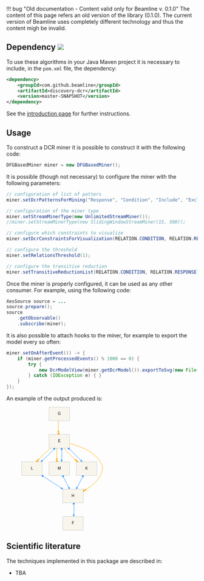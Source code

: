 !!! bug "Old documentation - Content valid only for Beamline v. 0.1.0"
    The content of this page refers an old version of the library (0.1.0). The current version of Beamline uses completely different technology and thus the content migh be invalid.


## Dependency [![](https://jitpack.io/v/beamline/discovery-dcr.svg)](https://jitpack.io/#beamline/discovery-dcr)

To use these algorithms in your Java Maven project it is necessary to include, in the `pom.xml` file, the dependency:
```xml
<dependency>
    <groupId>com.github.beamline</groupId>
    <artifactId>discovery-dcr</artifactId>
    <version>master-SNAPSHOT</version>
</dependency>
```
See the [introduction page](index.md) for further instructions.


## Usage

To construct a DCR miner it is possible to construct it with the following code:

```java linenums="1"
DFGBasedMiner miner = new DFGBasedMiner();
```

It is possible (though not necessary) to configure the miner with the following parameters:

```java linenums="2"
// configuration of list of patters
miner.setDcrPatternsForMining("Response", "Condition", "Include", "Exclude");

// configuration of the miner type
miner.setStreamMinerType(new UnlimitedStreamMiner());
//miner.setStreamMinerType(new SlidingWindowStreamMiner(15, 500));

// configure which constraints to visualize
miner.setDcrConstraintsForVisualization(RELATION.CONDITION, RELATION.RESPONSE);

// configure the threshold
miner.setRelationsThreshold(1);

// configure the transitive reduction
miner.setTransitiveReductionList(RELATION.CONDITION, RELATION.RESPONSE);
```

Once the miner is properly configured, it can be used as any other consumer. For example, using the following code:
```java linenums="17"
XesSource source = ...
source.prepare();
source
	.getObservable()
	.subscribe(miner);

```

It is also possible to attach hooks to the miner, for example to export the model every so often:
```java
miner.setOnAfterEvent(() -> {
	if (miner.getProcessedEvents() % 1000 == 0) {
		try {
			new DcrModelView(miner.getDcrModel()).exportToSvg(new File("out.svg"));
		} catch (IOException e) { }
	}
});
```

An example of the output produced is:
<figure>
<svg
   xmlns:dc="http://purl.org/dc/elements/1.1/"
   xmlns:cc="http://creativecommons.org/ns#"
   xmlns:rdf="http://www.w3.org/1999/02/22-rdf-syntax-ns#"
   xmlns:svg="http://www.w3.org/2000/svg"
   xmlns="http://www.w3.org/2000/svg"
   xmlns:sodipodi="http://sodipodi.sourceforge.net/DTD/sodipodi-0.dtd"
   xmlns:inkscape="http://www.inkscape.org/namespaces/inkscape"
   width="213.85083"
   height="324.94119"
   viewBox="0 0 213.88954 324.94119"
   version="1.1"
   id="svg332"
   sodipodi:docname="out.svg"
   inkscape:version="0.92.1 r15371">
  <metadata
     id="metadata338">
    <rdf:RDF>
      <cc:Work
         rdf:about="">
        <dc:format>image/svg+xml</dc:format>
        <dc:type
           rdf:resource="http://purl.org/dc/dcmitype/StillImage" />
        <dc:title></dc:title>
      </cc:Work>
    </rdf:RDF>
  </metadata>
  <defs
     id="defs336" />
  <sodipodi:namedview
     pagecolor="#ffffff"
     bordercolor="#666666"
     borderopacity="1"
     objecttolerance="10"
     gridtolerance="10"
     guidetolerance="10"
     inkscape:pageopacity="0"
     inkscape:pageshadow="2"
     inkscape:window-width="1920"
     inkscape:window-height="1147"
     id="namedview334"
     showgrid="false"
     fit-margin-top="0"
     fit-margin-left="0"
     fit-margin-right="0"
     fit-margin-bottom="0"
     inkscape:zoom="1.2356021"
     inkscape:cx="166.3297"
     inkscape:cy="86.296716"
     inkscape:window-x="-8"
     inkscape:window-y="-8"
     inkscape:window-maximized="1"
     inkscape:current-layer="svg332" />
  <polygon
     points="72,-504 126,-504 126,-540 72,-540 "
     id="polygon65"
     style="fill:#f8f6ec;stroke:#cbcbcb"
     transform="translate(0.5,540.43086)" />
  <text
     x="99.5"
     y="20.930861"
     font-size="10.00"
     id="text67"
     style="font-size:10px;font-family:arial;text-anchor:middle">G</text>
  <polygon
     points="72,-432 126,-432 126,-468 72,-468 "
     id="polygon72"
     style="fill:#f8f6ec;stroke:#cbcbcb"
     transform="translate(0.5,540.43086)" />
  <text
     x="99.5"
     y="92.930862"
     font-size="10.00"
     id="text74"
     style="font-size:10px;font-family:arial;text-anchor:middle">E</text>
  <path
     d="m 97.58502,36.73386 c -0.822,7.969 -1.0366,17.597 -0.6438,26.433"
     id="path79"
     inkscape:connector-curvature="0"
     style="fill:none;stroke:#ffa500" />
  <circle
     cx="97.460907"
     cy="70.331863"
     id="ellipse81"
     r="2"
     style="fill:#ffa500;stroke:#ffa500" />
  <polygon
     points="90.7083,-476.954 94.1991,-477.207 92.8155,-472.094 "
     id="polygon83"
     style="fill:#ffa500;stroke:#ffa500"
     transform="translate(4.500724,540.43086)" />
  <polygon
     points="0,-360 54,-360 54,-396 0,-396 "
     id="polygon97"
     style="fill:#f8f6ec;stroke:#cbcbcb"
     transform="translate(0.5,540.43086)" />
  <text
     x="27.5"
     y="164.93086"
     font-size="10.00"
     id="text99"
     style="font-size:10px;font-family:arial;text-anchor:middle">L</text>
  <path
     d="m 75.7865,108.73386 c -9.8812,8.732 -21.0841,19.457 -30.2877,28.947"
     id="path104"
     inkscape:connector-curvature="0"
     style="fill:none;stroke:#ffa500" />
  <circle
     cx="40.574001"
     cy="142.87486"
     id="ellipse106"
     r="2.00001"
     style="fill:#ffa500;stroke:#ffa500" />
  <polygon
     points="46.1601,-401.432 41.4501,-399.007 43.6202,-403.84 "
     id="polygon108"
     style="fill:#ffa500;stroke:#ffa500"
     transform="translate(0.5,540.43086)" />
  <path
     d="m 84.686,111.86186 c -8.6327,9.099 -19.6309,19.798 -29.7309,28.922"
     id="path113"
     inkscape:connector-curvature="0"
     style="fill:none;stroke:#2993fc" />
  <circle
     cx="86.250099"
     cy="110.19386"
     id="ellipse115"
     r="2.00002"
     style="fill:#2993fc;stroke:#2993fc" />
  <polygon
     points="55.383,-398.13 50.4881,-396.104 53.0516,-400.74 "
     id="polygon117"
     style="fill:#2993fc;stroke:#2993fc"
     transform="translate(0.5,540.43086)" />
  <polygon
     points="72,-360 126,-360 126,-396 72,-396 "
     id="polygon122"
     style="fill:#f8f6ec;stroke:#cbcbcb"
     transform="translate(0.5,540.43086)" />
  <text
     x="99.5"
     y="164.93086"
     font-size="10.00"
     id="text124"
     style="font-size:10px;font-family:arial;text-anchor:middle">M</text>
  <path
     d="m 93.5843,108.73386 c -0.822,7.969 -1.0366,17.597 -0.6438,26.433"
     id="path129"
     inkscape:connector-curvature="0"
     style="fill:none;stroke:#ffa500" />
  <circle
     cx="93.460197"
     cy="142.33186"
     id="ellipse131"
     r="2"
     style="fill:#ffa500;stroke:#ffa500" />
  <polygon
     points="94.1991,-405.207 92.8155,-400.094 90.7083,-404.954 "
     id="polygon133"
     style="fill:#ffa500;stroke:#ffa500"
     transform="translate(0.5,540.43086)" />
  <path
     d="m 105.783,112.93486 c 0.607,8.35 0.622,17.91 0.047,26.323"
     id="path138"
     inkscape:connector-curvature="0"
     style="fill:none;stroke:#2993fc" />
  <circle
     cx="105.59"
     cy="110.72685"
     id="ellipse140"
     r="2"
     style="fill:#2993fc;stroke:#2993fc" />
  <polygon
     points="107.066,-400.936 104.895,-396.104 103.579,-401.236 "
     id="polygon142"
     style="fill:#2993fc;stroke:#2993fc"
     transform="translate(0.5,540.43086)" />
  <polygon
     points="144,-360 198,-360 198,-396 144,-396 "
     id="polygon147"
     style="fill:#f8f6ec;stroke:#cbcbcb"
     transform="translate(0.5,540.43086)" />
  <text
     x="171.5"
     y="164.93086"
     font-size="10.00"
     id="text149"
     style="font-size:10px;font-family:arial;text-anchor:middle">K</text>
  <path
     d="m 111.382,108.73386 c 8.237,8.901 19.363,19.874 29.86,29.498"
     id="path154"
     inkscape:connector-curvature="0"
     style="fill:none;stroke:#ffa500" />
  <circle
     cx="146.52499"
     cy="142.98888"
     id="ellipse156"
     r="2.00001"
     style="fill:#ffa500;stroke:#ffa500" />
  <polygon
     points="141.994,-403.426 144.539,-398.781 139.652,-400.825 "
     id="polygon158"
     style="fill:#ffa500;stroke:#ffa500"
     transform="translate(0.5,540.43086)" />
  <path
     d="m 126.42,111.59586 c 10.065,9.065 21.084,19.759 29.798,28.912"
     id="path163"
     inkscape:connector-curvature="0"
     style="fill:none;stroke:#2993fc" />
  <circle
     cx="124.70599"
     cy="110.06587"
     id="ellipse165"
     r="2.00002"
     style="fill:#2993fc;stroke:#2993fc" />
  <polygon
     points="157.157,-400.948 159.302,-396.104 154.604,-398.553 "
     id="polygon167"
     style="fill:#2993fc;stroke:#2993fc"
     transform="translate(0.5,540.43086)" />
  <polygon
     points="108,-288 162,-288 162,-324 108,-324 "
     id="polygon172"
     style="fill:#f8f6ec;stroke:#cbcbcb"
     transform="translate(0.5,540.43086)" />
  <text
     x="135.5"
     y="236.93086"
     font-size="10.00"
     id="text174"
     style="font-size:10px;font-family:arial;text-anchor:middle">H</text>
  <path
     d="m 126.701,96.35286 c 25.827,6.275 63.235,19.894 80.799,48.078 8.462,13.579 7.219,21.721 0,36 -7.845,15.516 -22.61,27.601 -36.737,36.287"
     id="path179"
     inkscape:connector-curvature="0"
     style="fill:none;stroke:#ffa500" />
  <circle
     cx="164.30901"
     cy="220.43987"
     id="ellipse181"
     r="2.00001"
     style="fill:#ffa500;stroke:#ffa500" />
  <polygon
     points="170.747,-321.972 165.542,-320.99 168.999,-325.004 "
     id="polygon183"
     style="fill:#ffa500;stroke:#ffa500"
     transform="translate(0.5,540.43086)" />
  <path
     d="m 57.5183,182.88686 c 14.6329,9.485 32.214,20.88 46.9757,30.448"
     id="path238"
     inkscape:connector-curvature="0"
     style="fill:none;stroke:#2993fc" />
  <circle
     cx="55.598099"
     cy="181.64287"
     id="ellipse240"
     r="2.00002"
     style="fill:#2993fc;stroke:#2993fc" />
  <polygon
     points="105.235,-328.378 108.479,-324.19 103.331,-325.441 "
     id="polygon242"
     style="fill:#2993fc;stroke:#2993fc"
     transform="translate(0.5,540.43086)" />
  <path
     d="m 110.283,184.39686 c 4.425,8.604 9.547,18.564 14.014,27.251"
     id="path247"
     inkscape:connector-curvature="0"
     style="fill:none;stroke:#2993fc" />
  <circle
     cx="109.314"
     cy="182.51286"
     id="ellipse249"
     r="2.00002"
     style="fill:#2993fc;stroke:#2993fc" />
  <polygon
     points="125.473,-329.351 126.203,-324.104 122.36,-327.75 "
     id="polygon251"
     style="fill:#2993fc;stroke:#2993fc"
     transform="translate(0.5,540.43086)" />
  <path
     d="m 160.717,184.39686 c -4.425,8.604 -9.547,18.564 -14.014,27.251"
     id="path256"
     inkscape:connector-curvature="0"
     style="fill:none;stroke:#2993fc" />
  <circle
     cx="161.686"
     cy="182.51286"
     id="ellipse258"
     r="2.00002"
     style="fill:#2993fc;stroke:#2993fc" />
  <polygon
     points="147.64,-327.75 143.797,-324.104 144.527,-329.351 "
     id="polygon260"
     style="fill:#2993fc;stroke:#2993fc"
     transform="translate(0.5,540.43086)" />
  <polygon
     points="108,-216 162,-216 162,-252 108,-252 "
     id="polygon265"
     style="fill:#f8f6ec;stroke:#cbcbcb"
     transform="translate(0.5,540.43086)" />
  <text
     x="135.5"
     y="308.93085"
     font-size="10.00"
     id="text267"
     style="font-size:10px;font-family:arial;text-anchor:middle">F</text>
  <path
     d="m 137.78228,256.93486 c 0.607,8.35 0.622,17.91 0.047,26.323"
     id="path281"
     inkscape:connector-curvature="0"
     style="fill:none;stroke:#2993fc" />
  <circle
     cx="137.58926"
     cy="254.72685"
     id="ellipse283"
     r="2"
     style="fill:#2993fc;stroke:#2993fc" />
  <polygon
     points="143.066,-256.936 140.895,-252.104 139.579,-257.236 "
     id="polygon285"
     style="fill:#2993fc;stroke:#2993fc"
     transform="translate(-3.5007241,540.43086)" />
</svg>
</figure>



## Scientific literature

The techniques implemented in this package are described in:

- TBA